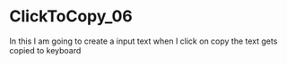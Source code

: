 # ClickToCopy_06
In this I am going to create a input text when I click on copy the text gets copied to keyboard
